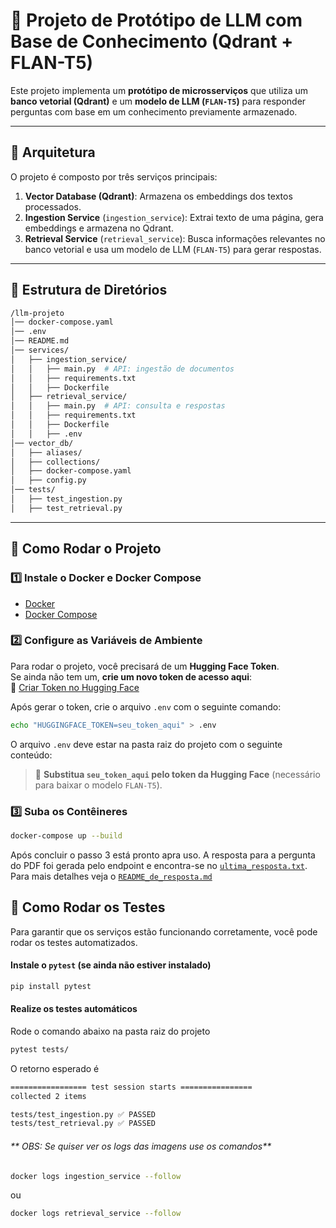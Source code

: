 # 🚀 Projeto de Protótipo de LLM com Base de Conhecimento (Qdrant + FLAN-T5)

Este projeto implementa um **protótipo de microsserviços** que utiliza um **banco vetorial (Qdrant)** e um **modelo de LLM (`FLAN-T5`)** para responder perguntas com base em um conhecimento previamente armazenado.

---

## 📌 **Arquitetura**
O projeto é composto por três serviços principais:
1. **Vector Database (Qdrant)**: Armazena os embeddings dos textos processados.
2. **Ingestion Service** (`ingestion_service`): Extrai texto de uma página, gera embeddings e armazena no Qdrant.
3. **Retrieval Service** (`retrieval_service`): Busca informações relevantes no banco vetorial e usa um modelo de LLM (`FLAN-T5`) para gerar respostas.

---

## 📂 **Estrutura de Diretórios**

```bash
/llm-projeto
│── docker-compose.yaml
│── .env
│── README.md
│── services/
│   ├── ingestion_service/
│   │   ├── main.py  # API: ingestão de documentos
│   │   ├── requirements.txt  
│   │   ├── Dockerfile  
│   ├── retrieval_service/
│   │   ├── main.py  # API: consulta e respostas
│   │   ├── requirements.txt  
│   │   ├── Dockerfile  
│   │   ├── .env  
│── vector_db/
│   ├── aliases/
│   ├── collections/
│   ├── docker-compose.yaml
│   ├── config.py
│── tests/
│   ├── test_ingestion.py
│   ├── test_retrieval.py
```


---

## 🚀 **Como Rodar o Projeto**

### **1️⃣ Instale o Docker e Docker Compose**
- [Docker](https://docs.docker.com/get-docker/)
- [Docker Compose](https://docs.docker.com/compose/install/)


### **2️⃣ Configure as Variáveis de Ambiente**
Para rodar o projeto, você precisará de um **Hugging Face Token**.  
Se ainda não tem um, **crie um novo token de acesso aqui**:  
🔗 [Criar Token no Hugging Face](https://huggingface.co/settings/tokens)

Após gerar o token, crie o arquivo `.env` com o seguinte comando:
```bash
echo "HUGGINGFACE_TOKEN=seu_token_aqui" > .env
```
O arquivo `.env` deve estar na pasta raiz do projeto com o seguinte conteúdo:
> 🔹 **Substitua `seu_token_aqui` pelo token da Hugging Face** (necessário para baixar o modelo `FLAN-T5`).

### **3️⃣ Suba os Contêineres**
```bash
docker-compose up --build
```
Após concluir o passo 3 está pronto apra uso. A resposta para a pergunta do PDF foi gerada pelo endpoint e encontra-se no [`ultima_resposta.txt`](services/retrieval_service/ultima_resposta.txt). Para mais detalhes veja o [`README_de_resposta.md`](README_de_resposta.md)
## 🧪 Como Rodar os Testes
Para garantir que os serviços estão funcionando corretamente, você pode rodar os testes automatizados.

#### Instale o `pytest` (se ainda não estiver instalado)
```bash
pip install pytest
```
#### Realize os testes automáticos
Rode o comando abaixo na pasta raiz do projeto
```bash
pytest tests/
```

O retorno esperado é 
```bash
================= test session starts ================
collected 2 items

tests/test_ingestion.py ✅ PASSED
tests/test_retrieval.py ✅ PASSED
```

###### ** OBS: Se quiser ver os logs das imagens use os comandos**
```bash
docker logs ingestion_service --follow
```
ou
```bash
docker logs retrieval_service --follow
```
